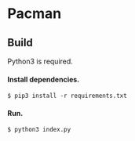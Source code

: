 # Pacman

## Build
Python3 is required.
#### Install dependencies.  
`$ pip3 install -r requirements.txt`
#### Run.  
`$ python3 index.py`
